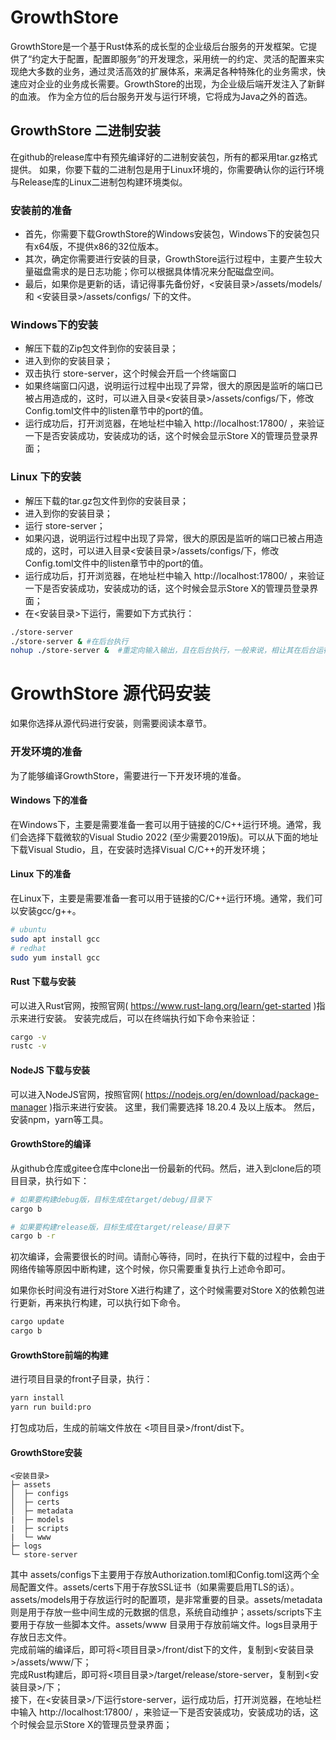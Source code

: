 # GrowthStore

GrowthStore是一个基于Rust体系的成长型的企业级后台服务的开发框架。它提供了“约定大于配置，配置即服务”的开发理念，采用统一的约定、灵活的配置来实现绝大多数的业务，通过灵活高效的扩展体系，来满足各种特殊化的业务需求，快速应对企业的业务成长需要。GrowthStore的出现，为企业级后端开发注入了新鲜的血液。 作为全方位的后台服务开发与运行环境，它将成为Java之外的首选。

## GrowthStore 二进制安装
在github的release库中有预先编译好的二进制安装包，所有的都采用tar.gz格式提供。 
如果，你要下载的二进制包是用于Linux环境的，你需要确认你的运行环境与Release库的Linux二进制包构建环境类似。

### 安装前的准备
- 首先，你需要下载GrowthStore的Windows安装包，Windows下的安装包只有x64版，不提供x86的32位版本。
- 其次，确定你需要进行安装的目录，GrowthStore运行过程中，主要产生较大量磁盘需求的是日志功能；你可以根据具体情况来分配磁盘空间。
- 最后，如果你是更新的话，请记得事先备份好，<安装目录>/assets/models/ 和 <安装目录>/assets/configs/ 下的文件。

### Windows下的安装
- 解压下载的Zip包文件到你的安装目录；
- 进入到你的安装目录；
- 双击执行 store-server，这个时候会开启一个终端窗口
- 如果终端窗口闪退，说明运行过程中出现了异常，很大的原因是监听的端口已被占用造成的，这时，可以进入目录<安装目录>/assets/configs/下，修改Config.toml文件中的listen章节中的port的值。
- 运行成功后，打开浏览器，在地址栏中输入 http://localhost:17800/ ，来验证一下是否安装成功，安装成功的话，这个时候会显示Store X的管理员登录界面；

### Linux 下的安装
- 解压下载的tar.gz包文件到你的安装目录；
- 进入到你的安装目录；
- 运行 store-server；
- 如果闪退，说明运行过程中出现了异常，很大的原因是监听的端口已被占用造成的，这时，可以进入目录<安装目录>/assets/configs/下，修改Config.toml文件中的listen章节中的port的值。
- 运行成功后，打开浏览器，在地址栏中输入 http://localhost:17800/ ，来验证一下是否安装成功，安装成功的话，这个时候会显示Store X的管理员登录界面；
- 在<安装目录>下运行，需要如下方式执行：
```bash
./store-server
./store-server & #在后台执行
nohup ./store-server &  #重定向输入输出，且在后台执行，一般来说，相让其在后台运行，我们应该使用该方法
```

# GrowthStore 源代码安装
如果你选择从源代码进行安装，则需要阅读本章节。

### 开发环境的准备
为了能够编译GrowthStore，需要进行一下开发环境的准备。
#### Windows 下的准备
在Windows下，主要是需要准备一套可以用于链接的C/C++运行环境。通常，我们会选择下载微软的Visual Studio 2022 (至少需要2019版)。可以从下面的地址下载Visual Studio，且，在安装时选择Visual C/C++的开发环境；

#### Linux 下的准备
在Linux下，主要是需要准备一套可以用于链接的C/C++运行环境。通常，我们可以安装gcc/g++。
``` bash
# ubuntu
sudo apt install gcc
# redhat
sudo yum install gcc
```

#### Rust 下载与安装
可以进入Rust官网，按照官网( https://www.rust-lang.org/learn/get-started )指示来进行安装。
安装完成后，可以在终端执行如下命令来验证：
``` bash
cargo -v
rustc -v
```

#### NodeJS 下载与安装
可以进入NodeJS官网，按照官网( https://nodejs.org/en/download/package-manager )指示来进行安装。
这里，我们需要选择 18.20.4 及以上版本。
然后，安装npm，yarn等工具。

#### GrowthStore的编译
从github仓库或gitee仓库中clone出一份最新的代码。然后，进入到clone后的项目目录，执行如下：
``` bash
# 如果要构建debug版，目标生成在target/debug/目录下
cargo b

# 如果要构建release版，目标生成在target/release/目录下
cargo b -r
```
初次编译，会需要很长的时间。请耐心等待，同时，在执行下载的过程中，会由于网络传输等原因中断构建，这个时候，你只需要重复执行上述命令即可。

如果你长时间没有进行对Store X进行构建了，这个时候需要对Store X的依赖包进行更新，再来执行构建，可以执行如下命令。
``` bash
cargo update
cargo b

```

#### GrowthStore前端的构建
进行项目目录的front子目录，执行：
``` bash
yarn install 
yarn run build:pro
```
打包成功后，生成的前端文件放在 <项目目录>/front/dist下。

#### GrowthStore安装
```
<安装目录>
├─ assets
│  ├─ configs
│  ├─ certs
│  ├─ metadata
|  ├─ models
|  ├─ scripts
|  └─ www
├─ logs
└─ store-server
```
其中 assets/configs下主要用于存放Authorization.toml和Config.toml这两个全局配置文件。assets/certs下用于存放SSL证书（如果需要启用TLS的话）。assets/models用于存放运行时的配置项，是非常重要的目录。assets/metadata则是用于存放一些中间生成的元数据的信息，系统自动维护；assets/scripts下主要用于存放一些脚本文件。assets/www 目录用于存放前端文件。logs目录用于存放日志文件。
<br/>完成前端的编译后，即可将<项目目录>/front/dist下的文件，复制到<安装目录>/assets/www/下；
<br/>完成Rust构建后，即可将<项目目录>/target/release/store-server，复制到<安装目录>/下；
<br/>接下，在<安装目录>/下运行store-server，运行成功后，打开浏览器，在地址栏中输入 http://localhost:17800/ ，来验证一下是否安装成功，安装成功的话，这个时候会显示Store X的管理员登录界面；


